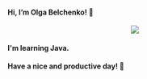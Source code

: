 #### Hi, I’m Olga Belchenko! 👋
<p align="center">
  <img src="[http://some_place.com/image.png](https://github.com/OlgaBelchenko/OlgaBelchenko/assets/41056186/0d84ebd2-bd0b-4598-b011-f7f5c7501fb1)https://github.com/OlgaBelchenko/OlgaBelchenko/assets/41056186/0d84ebd2-bd0b-4598-b011-f7f5c7501fb1" />
</p>

#### I'm learning Java.
#### Have a nice and productive day! 🌹
